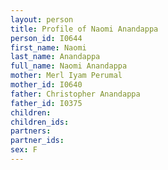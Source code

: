 ```yaml
---
layout: person
title: Profile of Naomi Anandappa
person_id: I0644
first_name: Naomi
last_name: Anandappa
full_name: Naomi Anandappa
mother: Merl Iyam Perumal
mother_id: I0640
father: Christopher Anandappa
father_id: I0375
children:
children_ids:
partners:
partner_ids:
sex: F
---
```


